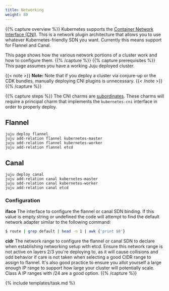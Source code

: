 ```yaml
---
title: Networking
weight: 80
---
```


{{% capture overview %}}
Kubernetes supports the [Container Network Interface (CNI)](https://github.com/containernetworking/cni).
This is a network plugin architecture that allows you to use whatever
Kubernetes-friendly SDN you want. Currently this means support for Flannel and Canal.

This page shows how the various network portions of a cluster work and how to configure them.
{{% /capture %}}
{{% capture prerequisites %}}
This page assumes you have a working Juju deployed cluster.

{{< note >}}
**Note:** Note that if you deploy a cluster via conjure-up or the CDK bundles, manually deploying CNI plugins is unnecessary.
{{< /note >}}
{{% /capture %}}


{{% capture steps %}}
The CNI charms are [subordinates](https://jujucharms.com/docs/stable/authors-subordinate-applications).
These charms will require a principal charm that implements the `kubernetes-cni` interface in order to properly deploy.

## Flannel

```
juju deploy flannel
juju add-relation flannel kubernetes-master
juju add-relation flannel kubernetes-worker
juju add-relation flannel etcd
```

## Canal

```
juju deploy canal
juju add-relation canal kubernetes-master
juju add-relation canal kubernetes-worker
juju add-relation canal etcd
```

### Configuration

**iface** The interface to configure the flannel or canal SDN binding. If this value is
empty string or undefined the code will attempt to find the default network
adapter similar to the following command:

```bash
$ route | grep default | head -n 1 | awk {'print $8'}
```

**cidr** The network range to configure the flannel or canal SDN to declare when
establishing networking setup with etcd. Ensure this network range is not active
on layers 2/3 you're deploying to, as it will cause collisions and odd behavior
if care is not taken when selecting a good CIDR range to assign to flannel. It's
also good practice to ensure you allot yourself a large enough IP range to support
how large your cluster will potentially scale.  Class A IP ranges with /24 are
a good option.
{{% /capture %}}

{% include templates/task.md %}
